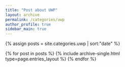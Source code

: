 ```yaml
---
title: "Post about UWP"
layout: archive
permalink: /categories/uwp
author_profile: true
sidebar_main: true
---
```


{% assign posts = site.categories.uwp | sort:"date" %}

{% for post in posts %}
  {% include archive-single.html type=page.entries_layout %}
{% endfor %}
